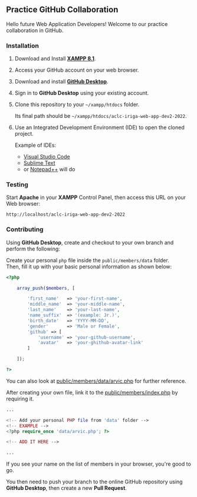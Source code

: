 ## Practice GitHub Collaboration
Hello future Web Application Developers! Welcome to our practice collaboration in GitHub.

### Installation
1. Download and Install [**XAMPP 8.1**](https://www.apachefriends.org/download.html).
2. Access your GitHub account on your web browser.
3. Download and install [**GitHub Desktop**](https://desktop.github.com/).
4. Sign in to **GitHub Desktop** using your existing account.
5. Clone this repository to your `~/xampp/htdocs` folder.

   Its final path should be `~/xampp/htdocs/aclc-iriga-web-app-dev2-2022`.
   
6. Use an Integrated Development Environment (IDE) to open the cloned project.
   
   Example of IDEs:
   * [Visual Studio Code](https://code.visualstudio.com/)
   * [Sublime Text](https://www.sublimetext.com)
   * or [Notepad++](https://notepad-plus-plus.org/downloads/) will do

### Testing
Start **Apache** in your **XAMPP** Control Panel, then access this URL on your Web browser:
```
http://localhost/aclc-iriga-web-app-dev2-2022
```

### Contributing
Using **GitHub Desktop**, create and checkout to your own branch and perform the following:

Create your personal `php` file inside the `public/members/data` folder.
        <br>
        Then, fill it up with your basic personal information as shown below:
        
```php
<?php

    array_push($members, [

        'first_name'   => 'your-first-name',
        'middle_name'  => 'your-middle-name',
        'last_name'    => 'your-last-name',
        'name_suffix'  => '(example: Jr.)',
        'birth_date'   => 'YYYY-MM-DD',
        'gender'       => 'Male or Female',
        'github' => [
            'username' => 'your-github-username',
            'avatar'   => 'your-ghithub-avatar-link'
        ]

    ]);

?>
```

You can also look at [public/members/data/arvic.php](public/members/data/arvic.php) for further reference.

After creating your own file, link it to the [public/members/index.php](public/members/index.php) by requiring it.

```php
...

<!-- Add your personal PHP file from 'data' folder -->
<!-- EXAMPLE -->
<?php require_once 'data/arvic.php'; ?>

<!-- ADD IT HERE -->

...
```

If you see your name on the list of members in your browser, you're good to go.

You then need to push your branch to the online GitHub repository using **GitHub Desktop**,
then create a new **Pull Request**.
